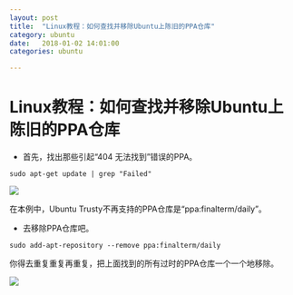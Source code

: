 ```yaml
---
layout: post
title:  "Linux教程：如何查找并移除Ubuntu上陈旧的PPA仓库"
category: ubuntu
date:   2018-01-02 14:01:00
categories: ubuntu 

---
```


# Linux教程：如何查找并移除Ubuntu上陈旧的PPA仓库
 - 首先，找出那些引起“404 无法找到”错误的PPA。

 `sudo apt-get update | grep "Failed"`

![](https://github.com/yyxyz/OSOperateSkills/blob/master/resource/2017111701.jpg)

在本例中，Ubuntu Trusty不再支持的PPA仓库是“ppa:finalterm/daily”。

 - 去移除PPA仓库吧。

 `sudo add-apt-repository --remove ppa:finalterm/daily`

你得去重复重复再重复，把上面找到的所有过时的PPA仓库一个一个地移除。

![](https://github.com/yyxyz/OSOperateSkills/blob/master/resource/2017111702.jpg)


